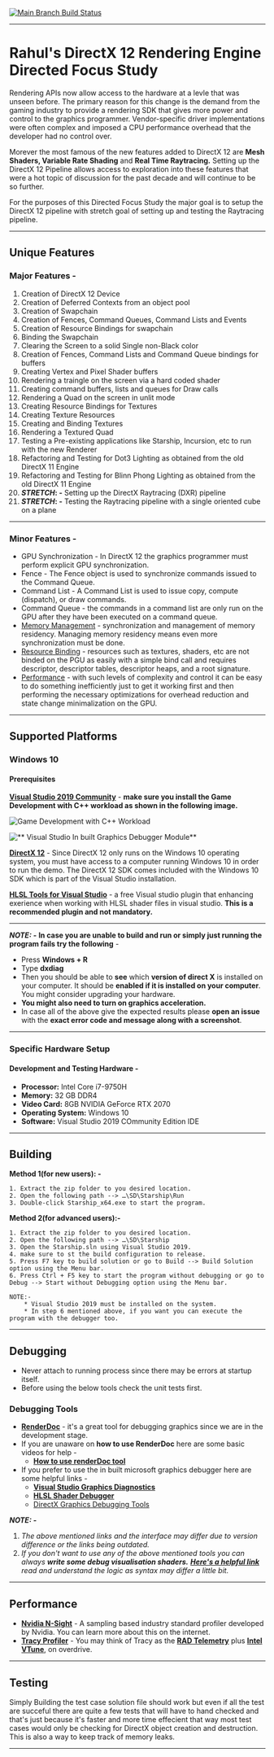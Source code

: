 [![Main Branch Build Status](https://dev.azure.com/DFS2-C29/DFSII/_apis/build/status/GH-DS.project-neortls007idev?branchName=main)](https://dev.azure.com/DFS2-C29/DFSII/_build/latest?definitionId=22&branchName=main)

----

# **Rahul's DirectX 12 Rendering Engine Directed Focus Study**

Rendering APIs now allow access to the hardware at a levle that was unseen before. The primary reason for this change is the demand from the gaming industry to provide a rendering SDK that gives more power and control to the graphics programmer. Vendor-specific driver implementations were often complex and imposed a CPU performance overhead that the developer had no control over. 

Morever the most famous of the new features added to DirectX 12 are **Mesh Shaders, Variable Rate Shading** and **Real Time Raytracing.** Setting up the DirectX 12 Pipeline allows access to exploration into these features that were a hot topic of discussion for the past decade and will continue to be so further.

For the purposes of this Directed Focus Study the major goal is to setup the DirectX 12 pipeline with stretch goal of setting up and testing the Raytracing pipeline.

----

## **Unique Features**
### Major Features - 
1. Creation of DirectX 12 Device
2. Creation of Deferred Contexts from an object pool
3. Creation of Swapchain
4. Creation of Fences, Command Queues, Command Lists and Events
5. Creation of Resource Bindings for swapchain
6. Binding the Swapchain
7. Clearing the Screen to a solid Single non-Black color
8. Creation of Fences, Command Lists and Command Queue bindings for buffers
9. Creating Vertex and Pixel Shader buffers
10. Rendering a traingle on the screen via a hard coded shader
11. Creating command buffers, lists and queues for Draw calls
12. Rendering a Quad on the screen in unlit mode
13. Creating Resource Bindings for Textures
14. Creating Texture Resources
15. Creating and Binding Textures
16. Rendering a Textured Quad
17. Testing a Pre-existing applications like Starship, Incursion, etc to run with the new Renderer
18. Refactoring and Testing for Dot3 Lighting as obtained from the old DirectX 11 Engine
19. Refactoring and Testing for Blinn Phong Lighting as obtained from the old DirectX 11 Engine
20. **_STRETCH_: -** Setting up the DirectX Raytracing (DXR) pipeline
20. **_STRETCH_: -** Testing the Raytracing pipeline with a single oriented cube on a plane

---

### Minor Features - 
 * GPU Synchronization - In DirectX 12 the graphics programmer must perform explicit GPU synchronization.
 * Fence - The Fence object is used to synchronize commands issued to the Command Queue.
 * Command List - A Command List is used to issue copy, compute (dispatch), or draw commands.
 * Command Queue - the commands in a command list are only run on the GPU after they have been executed on a command queue.
* [Memory Management](https://docs.microsoft.com/en-us/windows/win32/direct3d12/memory-management) - synchronization and management of memory residency. Managing memory residency means even more synchronization must be done.
* [Resource Binding](https://docs.microsoft.com/en-us/windows/win32/direct3d12/resource-binding) - resources such as textures, shaders, etc are not binded on the PGU as easily with a simple bind call and requires descriptor, descriptor tables, descriptor heaps, and a root signature.
* [Performance](https://docs.microsoft.com/en-us/windows/win32/direct3d12/performance-measurement) - with such levels of complexity and control it can be easy to do something inefficiently just to get it working first and then performing the necessary optimizations for overhead reduction and state change minimalization on the GPU.

----

## **Supported Platforms**
### **Windows 10**
#### **Prerequisites**
[**Visual Studio 2019 Community**](https://visualstudio.microsoft.com/downloads/) - **make sure you install the Game Development with C++ workload as shown in the following image.**

![**Game Development with C++ Workload**](https://www.3dgep.com/wp-content/uploads/2017/11/DirectX12Workload-1-768x480.png)

![** Visual Studio In built Graphics Debugger Module**](https://docs.unity3d.com/uploads/Main/InstallingGraphicsDebugger.jpg)

[**DirectX 12**]() - Since DirectX 12 only runs on the Windows 10 operating system, you must have access to a computer running Windows 10 in order to run the demo. The DirectX 12 SDK comes included with the Windows 10 SDK which is part of the Visual Studio installation.

[**HLSL Tools for Visual Studio**](https://marketplace.visualstudio.com/items?itemName=TimGJones.HLSLToolsforVisualStudio) - a free Visual studio plugin that enhancing exerience when working with HLSL shader files in visual studio. **This is a recommended plugin and not mandatory.**

---

_**NOTE: -**_ **In case you are unable to build and run or simply just running the program fails try the following** - 
* Press **Windows + R**
* Type **dxdiag**
* Then you should be able to **see** which **version of direct X** is installed on your computer. It should be **enabled if it is installed on your computer**. You might consider upgrading your hardware. 
* **You might also need to turn on graphics acceleration.**
* In case all of the above give the expected results please **open an issue** with the **exact error code and message along with a screenshot**.
----

### **Specific Hardware Setup**

#### **Development and Testing Hardware -** 
* **Processor:** Intel Core i7-9750H
* **Memory:** 32 GB DDR4
* **Video Card:** 8GB NVIDIA GeForce RTX 2070
* **Operating System:** Windows 10
* **Software:** Visual Studio 2019 COmmunity Edition IDE

----

## **Building**

**Method 1(for new users): -**

	1. Extract the zip folder to you desired location.
	2. Open the following path --> …\SD\Starship\Run 
	3. Double-click Starship_x64.exe to start the program.

**Method 2(for advanced users):-**

	1. Extract the zip folder to you desired location.
	2. Open the following path --> …\SD\Starship
	3. Open the Starship.sln using Visual Studio 2019.
 	4. make sure to st the build configuration to release.
	5. Press F7 key to build solution or go to Build --> Build Solution option using the Menu bar.
	6. Press Ctrl + F5 key to start the program without debugging or go to Debug --> Start without Debugging option using the Menu bar.

	NOTE:- 	
		* Visual Studio 2019 must be installed on the system.
		* In step 6 mentioned above, if you want you can execute the program with the debugger too.

----

## Debugging
* Never attach to running process since there may be errors at startup itself.
* Before using the below tools check the unit tests first.

### **Debugging Tools**
* [**RenderDoc**](https://renderdoc.org/) - it's a great tool for debugging graphics since we are in the development stage. 
* If you are unaware on **how to use RenderDoc** here are some basic videos for help - 
    * [**How to use renderDoc tool**](https://www.youtube.com/watch?v=ngz4NHiigIw)
* If you prefer to use the in built microsoft graphics debugger here are some helpful links - 
  * [**Visual Studio Graphics Diagnostics**](https://docs.microsoft.com/en-us/previous-versions/visualstudio/visual-studio-2015/debugger/visual-studio-graphics-diagnostics?view=vs-2015)
  * [**HLSL Shader Debugger**](https://docs.microsoft.com/en-us/previous-versions/visualstudio/visual-studio-2015/debugger/hlsl-shader-debugger?view=vs-2015)
  * [DirectX Graphics Debugging Tools](https://channel9.msdn.com/Events/Build/2013/3-141)


_**NOTE: -**_  
1. _The above mentioned links and the interface may differ due to version difference or the links being outdated._
2. _If you don't want to use any of the above mentioned tools you can always **write some debug visualisation shaders.** [**Here's a helpful link**](https://unitylist.com/p/q8p/Shader-s) read and understand the logic as syntax may differ a little bit._

----

## **Performance**

* [**Nvidia N-Sight**](https://developer.nvidia.com/nsight-visual-studio-edition) - A sampling based industry standard profiler developed by Nvidia. You can learn more about this on the internet.
* [**Tracy Profiler**](https://github.com/wolfpld/tracy) - You may think of Tracy as the [**RAD Telemetry**](http://www.radgametools.com/telemetry.htm) plus [**Intel VTune**](https://software.intel.com/content/www/us/en/develop/tools/oneapi/components/vtune-profiler.html), on overdrive.

----

## Testing
Simply Building the test case solution file should work but even if all the test are succeful there are quite a few tests that will have to hand checked and that's just because it's faster and more time effecient that way most test cases would only be checking for DirectX object creation and destruction. This is also a way to keep track of memory leaks.

---